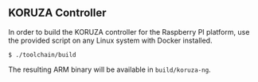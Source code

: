 KORUZA Controller
-----------------

In order to build the KORUZA controller for the Raspberry PI platform, use the provided
script on any Linux system with Docker installed.

```
$ ./toolchain/build
```

The resulting ARM binary will be available in `build/koruza-ng`.


